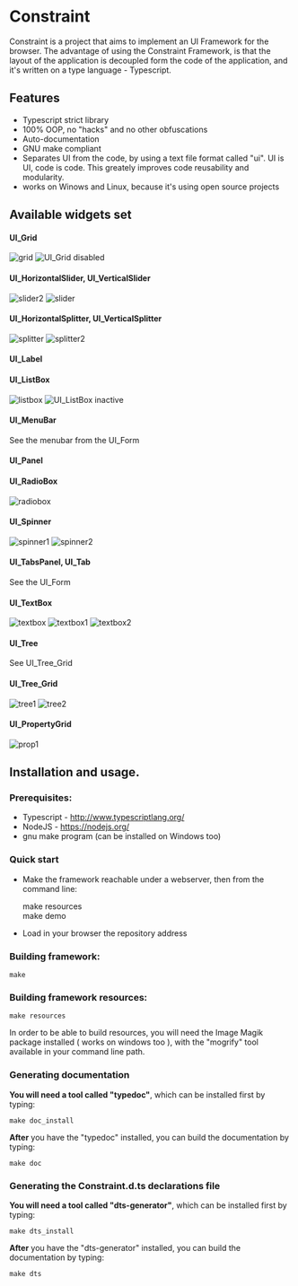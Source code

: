# Constraint

Constraint is a project that aims to implement an UI Framework for the browser. The advantage of using the Constraint Framework, is that the layout of the application is decoupled form the code of the application, and it's written on a type language - Typescript.

## Features
* Typescript strict library
* 100% OOP, no "hacks" and no other obfuscations
* Auto-documentation
* GNU make compliant
* Separates UI from the code, by using a text file format called "ui". UI is UI, code is code. This greately improves code reusability and modularity.
* works on Winows and Linux, because it's using open source projects

## Available widgets set


#### UI_Grid
![grid](https://github.com/sfia-andreidaniel/Constraint/raw/master/media/UI_Grid.png "UI_Grid")
![](https://github.com/sfia-andreidaniel/Constraint/raw/master/media/UI_Grid-disabled.png "UI_Grid disabled")

#### UI_HorizontalSlider, UI_VerticalSlider
![slider2](https://github.com/sfia-andreidaniel/Constraint/raw/master/media/UI_VerticalSlider-active.png "UI_VerticalSlider")
![slider](https://github.com/sfia-andreidaniel/Constraint/raw/master/media/UI_VerticalSlider-disabled.png "UI_VerticalSlider disabled")

#### UI_HorizontalSplitter, UI_VerticalSplitter
![splitter](https://github.com/sfia-andreidaniel/Constraint/raw/master/media/UI_HorizontalSplitter.png "UI_HorizontalSplitter")
![splitter2](https://github.com/sfia-andreidaniel/Constraint/raw/master/media/UI_VerticalSplitter.png "UI_VerticalSplitter")

#### UI_Label

#### UI_ListBox
![listbox](https://github.com/sfia-andreidaniel/Constraint/raw/master/media/UI_ListBox.png "UI_ListBox")
![](https://github.com/sfia-andreidaniel/Constraint/raw/master/media/UI_ListBox-inactive.png "UI_ListBox inactive")

#### UI_MenuBar
See the menubar from the UI_Form

#### UI_Panel

#### UI_RadioBox
![radiobox](https://github.com/sfia-andreidaniel/Constraint/raw/master/media/UI_RadioBox.png "UI_RadioBox")

#### UI_Spinner
![spinner1](https://github.com/sfia-andreidaniel/Constraint/raw/master/media/UI_Spinner.png "UI_Spinner")
![spinner2](https://github.com/sfia-andreidaniel/Constraint/raw/master/media/UI_Spinner-disabled.png "UI_Spinner disabled")

#### UI_TabsPanel, UI_Tab
See the UI_Form

#### UI_TextBox
![textbox](https://github.com/sfia-andreidaniel/Constraint/raw/master/media/UI_TextBox.png "UI_TextBox")
![textbox1](https://github.com/sfia-andreidaniel/Constraint/raw/master/media/UI_TextBox-disabled.png "UI_TextBox disabled")
![textbox2](https://github.com/sfia-andreidaniel/Constraint/raw/master/media/UI_TextBox-password.png "UI_TextBox password")

#### UI_Tree
See UI_Tree_Grid

#### UI_Tree_Grid
![tree1](https://github.com/sfia-andreidaniel/Constraint/raw/master/media/UI_Tree_Grid.png "UI_TreeGrid")
![tree2](https://github.com/sfia-andreidaniel/Constraint/raw/master/media/UI_Tree_Grid-disabled.png "UI_TreeGrid disabled")

#### UI_PropertyGrid
![prop1](https://github.com/sfia-andreidaniel/Constraint/raw/master/media/UI_PropertyGrid.png "UI_PropertyGrid")


## Installation and usage.

### Prerequisites:
* Typescript - http://www.typescriptlang.org/
* NodeJS - https://nodejs.org/
* gnu make program (can be installed on Windows too)

### Quick start

* Make the framework reachable under a webserver, then from the command line:


    make resources  
    make demo



* Load in your browser the repository address

### Building framework:
    
    make

### Building framework resources:
    
    make resources

In order to be able to build resources, you will need the Image Magik package installed ( works on windows too ), with the "mogrify" tool available in your command line path.

### Generating documentation

**You will need a tool called "typedoc"**, which can be installed first by typing:
    
    make doc_install

**After** you have the "typedoc" installed, you can build the documentation by typing:
    
    make doc

### Generating the Constraint.d.ts declarations file

**You will need a tool called "dts-generator"**, which can be installed first by typing:
    
    make dts_install

**After** you have the "dts-generator" installed, you can build the documentation by typing:
    
    make dts

